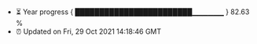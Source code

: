 - ⏳ Year progress { ████████████████████████▁▁▁▁▁▁ } 82.63 %
- ⏰ Updated on Fri, 29 Oct 2021 14:18:46 GMT

